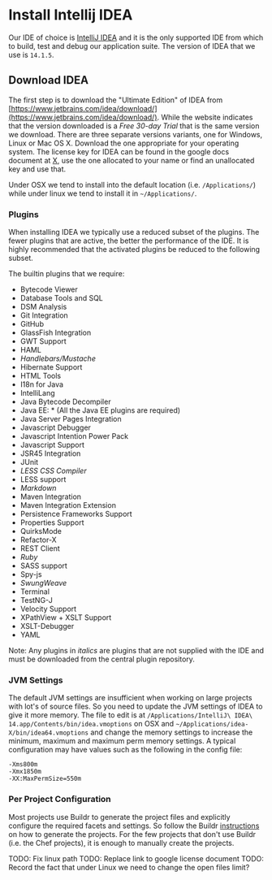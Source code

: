 # Install Intellij IDEA

Our IDE of choice is [IntelliJ IDEA](https://www.jetbrains.com/idea/) and it is the only supported IDE from
which to build, test and debug our application suite. The version of IDEA that we use is `14.1.5`.

## Download IDEA

The first step is to download the "Ultimate Edition" of IDEA from [https://www.jetbrains.com/idea/download/](https://www.jetbrains.com/idea/download/).
While the website indicates that the version downloaded is a _Free 30-day Trial_ that is the same version we download.
There are three separate versions variants, one for Windows, Linux or Mac OS X. Download the one appropriate for your
operating system. The license key for IDEA can be found in the google docs document at [X](X), use the one allocated to
your name or find an unallocated key and use that.

Under OSX we tend to install into the default location (i.e. `/Applications/`) while under linux we tend to install it
in `~/Applications/`.

### Plugins

When installing IDEA we typically use a reduced subset of the plugins. The fewer plugins that are active, the better
the performance of the IDE. It is highly recommended that the activated plugins be reduced to the following subset.

The builtin plugins that we require:

* Bytecode Viewer
* Database Tools and SQL
* DSM Analysis
* Git Integration
* GitHub
* GlassFish Integration
* GWT Support
* HAML
* _Handlebars/Mustache_
* Hibernate Support
* HTML Tools
* I18n for Java
* IntelliLang
* Java Bytecode Decompiler
* Java EE: * (All the Java EE plugins are required)
* Java Server Pages Integration
* Javascript Debugger
* Javascript Intention Power Pack
* Javascript Support
* JSR45 Integration
* JUnit
* _LESS CSS Compiler_
* LESS support
* _Markdown_
* Maven Integration
* Maven Integration Extension
* Persistence Frameworks Support
* Properties Support
* QuirksMode
* Refactor-X
* REST Client
* _Ruby_
* SASS support
* Spy-js
* _SwungWeave_
* Terminal
* TestNG-J
* Velocity Support
* XPathView + XSLT Support
* XSLT-Debugger
* YAML

Note: Any plugins in _italics_ are plugins that are not supplied with the IDE and must be downloaded from the central
plugin repository.

### JVM Settings

The default JVM settings are insufficient when working on large projects with lot's of source files. So you need to
update the JVM settings of IDEA to give it more memory. The file to edit is at `/Applications/IntelliJ\ IDEA\ 14.app/Contents/bin/idea.vmoptions`
on OSX and `~/Applications/idea-X/bin/idea64.vmoptions` and change the memory settings to increase the minimum,
maximum and maximum perm memory settings. A typical configuration may have values such as the following in the
config file:

    -Xms800m
    -Xmx1850m
    -XX:MaxPermSize=550m

### Per Project Configuration

Most projects use Buildr to generate the project files and explicitly configure the required facets and settings. So
follow the Buildr [instructions](BuildrHowto.md#IDE) on how to generate the projects. For the few projects that don't
use Buildr (i.e. the Chef projects), it is enough to manually create the projects.

TODO: Fix linux path
TODO: Replace link to google license document
TODO: Record the fact that under Linux we need to change the open files limit?
